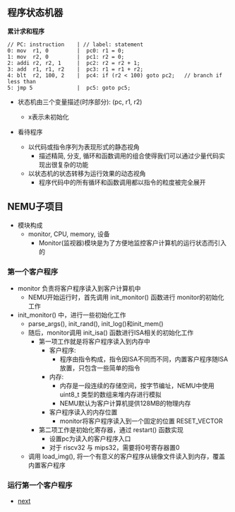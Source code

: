## 程序状态机器

**累计求和程序**

```
// PC: instruction    | // label: statement
0: mov  r1, 0         |  pc0: r1 = 0;
1: mov  r2, 0         |  pc1: r2 = 0;
2: addi r2, r2, 1     |  pc2: r2 = r2 + 1;
3: add  r1, r1, r2    |  pc3: r1 = r1 + r2;
4: blt  r2, 100, 2    |  pc4: if (r2 < 100) goto pc2;   // branch if less than
5: jmp 5              |  pc5: goto pc5;
```

- 状态机由三个变量描述(时序部分): (pc, r1, r2)
  - x表示未初始化

- 看待程序
  - 以代码或指令序列为表现形式的静态视角
    - 描述精简, 分支, 循环和函数调用的组合使得我们可以通过少量代码实现出很复杂的功能
  - 以状态机的状态转移为运行效果的动态视角
    - 程序代码中的所有循环和函数调用都以指令的粒度被完全展开

## NEMU子项目

- 模块构成
  - monitor, CPU, memory, 设备
    - Monitor(监视器)模块是为了方便地监控客户计算机的运行状态而引入的

### 第一个客户程序

- monitor 负责将客户程序读入到客户计算机中
  - NEMU开始运行时，首先调用 init_monitor() 函数进行 monitor的初始化工作
- init_monitor() 中，进行一些初始化工作
  - parse_args(), init_rand(), init_log()和init_mem()
  - 随后，monitor调用 init_isa() 函数进行ISA相关的初始化工作 
    - 第一项工作就是将客户程序读入到内存中
      - 客户程序:
        - 程序由指令构成，指令因ISA不同而不同，内置客户程序随ISA放置，只包含一些简单的指令
      - 内存:
        - 内存是一段连续的存储空间，按字节编址，NEMU中使用 uint8_t 类型的数组来堆内存进行模拟
        - NEMU默认为客户计算机提供128MB的物理内存
      - 客户程序读入的内存位置
        - monitor将客户程序读入到一个固定的位置 RESET_VECTOR
    - 第二项工作是初始化寄存器，通过 restart() 函数实现
      - 设置pc为读入的客户程序入口
      - 对于 riscv32 与 mips32，需要将0号寄存器置0
  - 调用 load_img(), 将一个有意义的客户程序从镜像文件读入到内存，覆盖内置客户程序

### 运行第一个客户程序

- [next](https://nju-projectn.github.io/ics-pa-gitbook/ics2021/1.4.html)